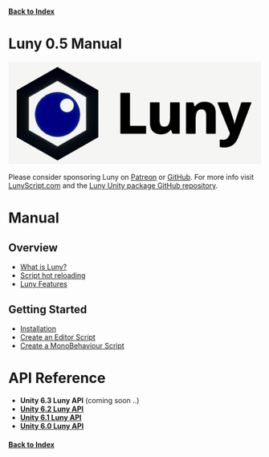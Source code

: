 #### [Back to Index](../index.md)

# Luny 0.5 Manual

[![Luny Logo](LunyLogo.png)](https://lunyscript.com)

Please consider sponsoring Luny on [Patreon](http://www.patreon.com/c/codesmile) or [GitHub](https://github.com/CodeSmile-0000011110110111). For more info visit [LunyScript.com](https://lunyscript.com) and the [Luny Unity package GitHub repository](https://github.com/CodeSmile-0000011110110111/de.codesmile.luny).

# Manual

## Overview

- [What is Luny?](whatisluny.md)
- [Script hot reloading](hotreloading.md)
- [Luny Features](features.md)

## Getting Started

- [Installation](install.md)
- [Create an Editor Script](createeditorscript.md)
- [Create a MonoBehaviour Script](createmonobehaviourscript.md)

# API Reference

- **Unity 6.3 Luny API** (coming soon ..)
- **[Unity 6.2 Luny API](Unity_6.2/index.md)**
- **[Unity 6.1 Luny API](Unity_6.1/index.md)**
- **[Unity 6.0 Luny API](Unity_6.0/index.md)**

#### [Back to Index](../index.md)
